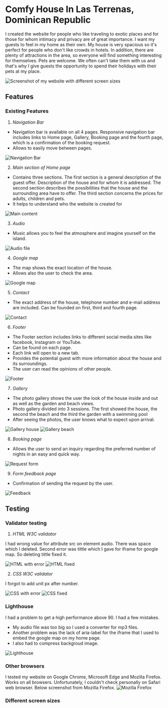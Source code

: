 # Comfy House In Las Terrenas, Dominican Republic

I created the website for people who like traveling to exotic places and for those for whom intimacy and privacy are of great importance. I want my guests to feel in my home as their own. My house is very spacious so it's perfect for people who don't like crowds in hotels. 
In addition, there are plenty of attractions in the area, so everyone will find something interesting for themselves. Pets are welcome. We often can't take them with us and that's why I give guests the opportunity to spend their holidays with their pets at my place.

![Screenshot of my website with different screen sizes](https://raw.githubusercontent.com/MarzenkaS/Comfy-House-New/8fdf8ac98f30402029c7dc64070423822fd27d1d/images%20for%20readme/main%20view.png)

## Features


### Existing Features

1. _Navigation Bar_
  
- Navigation bar is available on all 4 pages. Responsive navigation bar includes links to Home page, Gallery, Booking page and the fourth page, which is a confirmation of the booking request. 
- Allows to easily move between pages.

![Navigation Bar](https://github.com/MarzenkaS/Comfy-House-New/blob/main/images%20for%20readme/nav%20bar.png?raw=true)

2. _Main section of Home page_

- Contains three sections. The first section is a general description of the guest offer. Description of the house and for whom it is addressed. The second section describes the possibilities that the house and the surrounding area have to offer. The third section concerns the prices for adults, children and pets.
- It helps to understand who the website is created for

![Main content](https://github.com/MarzenkaS/Comfy-House-New/blob/main/images%20for%20readme/main%20content.png?raw=true)

3. _Audio_ 

- Music allows you to feel the atmosphere and imagine yourself on the island.

![Audio file](https://github.com/MarzenkaS/Comfy-House-New/blob/main/images%20for%20readme/audio.png?raw=true)

4. _Google map_

- The map shows the exact location of the house.
- Allows also the user to check the area.

![Google map](https://github.com/MarzenkaS/Comfy-House-New/blob/main/images%20for%20readme/google%20map.png?raw=true)   

5. _Contact_

- The exact address of the house, telephone number and e-mail address are included. Can be founded on first, third and fourth page.

![Contact](https://github.com/MarzenkaS/Comfy-House-New/blob/main/images%20for%20readme/contact.png?raw=true)

6. _Footer_

- The Footer section includes links to different social media sites like facebook, Instagram or YouTube.
- Can be found on each page.
- Each link will open to a new tab.
- Provides the potential guest with more information about the house and its surroundings.
- The user can read the opinions of other people.

![Footer](https://github.com/MarzenkaS/Comfy-House-New/blob/main/images%20for%20readme/footer.png?raw=true)

7. _Gallery_
   
- The photo gallery shows the user the look of the house inside and out as well as the garden and beach views.
- Photo gallery divided into 3 sessions. The first showed the house, the second the beach and the third the  garden with a swimming pool
- After seeing the photos, the user knows what to expect upon arrival.

![Gallery house](https://github.com/MarzenkaS/Comfy-House-New/blob/main/images%20for%20readme/gallery1.png?raw=true)
![Gallery beach](https://github.com/MarzenkaS/Comfy-House-New/blob/main/images%20for%20readme/gallery3.png?raw=true)

8. _Booking page_

- Allows the user to send an inquiry regarding the preferred number of nights in an easy and quick way.

![Request form](https://github.com/MarzenkaS/Comfy-House-New/blob/main/images%20for%20readme/reservation.png?raw=true)

9. _Form feedback page_

- Confirmation of sending the request by the user.

![Feedback](https://github.com/MarzenkaS/Comfy-House-New/blob/main/images%20for%20readme/confirmation2.png?raw=true)

## Testing

### Validator testing

1. _HTML W3C validator_ 

I had wrong value for attribute src on element audio. There was space which I deleted. Second error was tittle which I gave for iframe for google map. So deleting tittle fixed it.

![HTML with error](https://github.com/MarzenkaS/Comfy-House-New/blob/main/images%20for%20readme/html%20error.png?raw=true)
![HTML fixed](https://github.com/MarzenkaS/Comfy-House-New/blob/main/images%20for%20readme/html%20fixed.png?raw=true)

2. _CSS W3C validator_

I forgot to add unit px after number. 

![CSS with error](https://github.com/MarzenkaS/Comfy-House-New/blob/main/images%20for%20readme/css%20error.png?raw=true)
![CSS fixed](https://github.com/MarzenkaS/Comfy-House-New/blob/main/images%20for%20readme/css%20fixed.png?raw=true)

### Lighthouse

I had a problem to get a high performance above 90. I had a few mistakes. 
- My audio file was too big so I used a converter for mp3 files. 
- Another problem was the lack of aria-label for the iframe that I used to embed the google map on my home page. 
- I also had to compress backgroud image.

![Lighthouse](https://github.com/MarzenkaS/Comfy-House-New/blob/main/images%20for%20readme/Lighthouse.png?raw=true)

### Other browsers

I tested my website on Google Chrome, Microsoft Edge and Mozilla Firefox. Works on all browsers. Unfortunately, I couldn't check personally on Safari web browser. Below screenshot from Mozilla Firefox.
![Mozilla Firefox](https://github.com/MarzenkaS/Comfy-House-New/blob/main/images%20for%20readme/firefox.png?raw=true)

### Different screen sizes